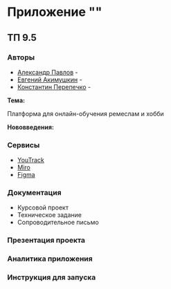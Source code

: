 # Приложение ""
## ТП 9.5
### Авторы

- [Александр Павлов](https://www.github.com/octokatherine) - 
- [Евгений Акимушкин](https://www.github.com/octokatherine) - 
- [Константин Перепечко](https://www.github.com/octokatherine) - 

**Тема:**

Платформа для онлайн-обучения ремеслам и хобби

**Нововведения:**
### Сервисы

* [YouTrack](https://95team.youtrack.cloud/projects/dbc71114-c042-427a-92e3-5a02d67638e3)
* [Miro](https://miro.com/app/dashboard/)
* [Figma](https://www.figma.com/file/X4nxU0rHhk9jvTdKBjukV8/Team9.5?type=design&node-id=0-1&mode=design&t=9WvKeB6gwpQcoGDH-0)

### Документация
* Курсовой проект
* Техническое задание
* Сопроводительное письмо
### Презентация проекта
### Аналитика приложения
### Инструкция для запуска
